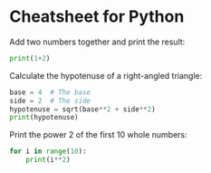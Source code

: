 Cheatsheet for Python
=====================

Add two numbers together and print the result:

```python
print(1+2)
```

Calculate the hypotenuse of a right-angled triangle:

```python
base = 4  # The base
side = 2  # The side
hypotenuse = sqrt(base**2 + side**2)
print(hypotenuse)
```

Print the power 2 of the first 10 whole numbers:

```python
for i in range(10):
    print(i**2)
```

